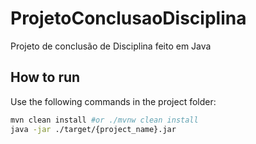 # ProjetoConclusaoDisciplina

Projeto de conclusão de Disciplina feito em Java

## How to run

Use the following commands in the project folder:

```bash
mvn clean install #or ./mvnw clean install
java -jar ./target/{project_name}.jar
```
